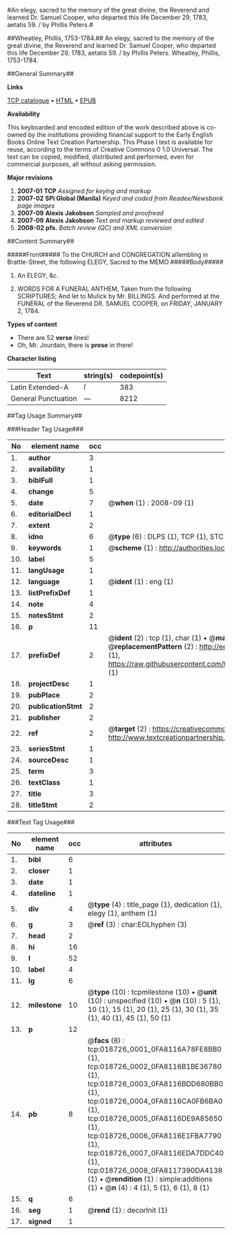 #An elegy, sacred to the memory of the great divine, the Reverend and learned Dr. Samuel Cooper, who departed this life December 29, 1783, aetatis 59. / by Phillis Peters.#

##Wheatley, Phillis, 1753-1784.##
An elegy, sacred to the memory of the great divine, the Reverend and learned Dr. Samuel Cooper, who departed this life December 29, 1783, aetatis 59. / by Phillis Peters.
Wheatley, Phillis, 1753-1784.

##General Summary##

**Links**

[TCP catalogue](http://www.ota.ox.ac.uk/tcp/)  • 
[HTML](http://tei.it.ox.ac.uk/tcp/Texts-HTML/free/N14/N14771.html)  • 
[EPUB](http://tei.it.ox.ac.uk/tcp/Texts-EPUB/free/N14/N14771.epub)

**Availability**

This keyboarded and encoded edition of the
	       work described above is co-owned by the institutions
	       providing financial support to the Early English Books
	       Online Text Creation Partnership. This Phase I text is
	       available for reuse, according to the terms of Creative
	       Commons 0 1.0 Universal. The text can be copied,
	       modified, distributed and performed, even for
	       commercial purposes, all without asking permission.

**Major revisions**

1. __2007-01__ __TCP__ *Assigned for keying and markup*
1. __2007-02__ __SPi Global (Manila)__ *Keyed and coded from Readex/Newsbank page images*
1. __2007-09__ __Alexis Jakobson__ *Sampled and proofread*
1. __2007-09__ __Alexis Jakobson__ *Text and markup reviewed and edited*
1. __2008-02__ __pfs.__ *Batch review (QC) and XML conversion*

##Content Summary##

#####Front#####
To the CHURCH and CONGREGATION aſſembling in Brattle-Street, the following ELEGY, Sacred to the MEMO
#####Body#####

1. An ELEGY, &c.

1. WORDS FOR A FUNERAL ANTHEM, Taken from the following SCRIPTURES; And ſet to Muſick by Mr. BILLINGS. And performed at the FUNERAL of the Reverend DR. SAMUEL COOPER, on FRIDAY, JANUARY 2, 1784.

**Types of content**

  * There are 52 **verse** lines!
  * Oh, Mr. Jourdain, there is **prose** in there!

**Character listing**


|Text|string(s)|codepoint(s)|
|---|---|---|
|Latin Extended-A|ſ|383|
|General Punctuation|—|8212|

##Tag Usage Summary##

###Header Tag Usage###

|No|element name|occ|attributes|
|---|---|---|---|
|1.|__author__|3||
|2.|__availability__|1||
|3.|__biblFull__|1||
|4.|__change__|5||
|5.|__date__|7| @__when__ (1) : 2008-09 (1)|
|6.|__editorialDecl__|1||
|7.|__extent__|2||
|8.|__idno__|6| @__type__ (6) : DLPS (1), TCP (1), STC (1), NOTIS (1), IMAGE-SET (1), EVANS-CITATION (1)|
|9.|__keywords__|1| @__scheme__ (1) : http://authorities.loc.gov/ (1)|
|10.|__label__|5||
|11.|__langUsage__|1||
|12.|__language__|1| @__ident__ (1) : eng (1)|
|13.|__listPrefixDef__|1||
|14.|__note__|4||
|15.|__notesStmt__|2||
|16.|__p__|11||
|17.|__prefixDef__|2| @__ident__ (2) : tcp (1), char (1)  •  @__matchPattern__ (2) : ([0-9\-]+):([0-9IVX]+) (1), (.+) (1)  •  @__replacementPattern__ (2) : http://eebo.chadwyck.com/downloadtiff?vid=$1&page=$2 (1), https://raw.githubusercontent.com/textcreationpartnership/Texts/master/tcpchars.xml#$1 (1)|
|18.|__projectDesc__|1||
|19.|__pubPlace__|2||
|20.|__publicationStmt__|2||
|21.|__publisher__|2||
|22.|__ref__|2| @__target__ (2) : https://creativecommons.org/publicdomain/zero/1.0/ (1), http://www.textcreationpartnership.org/docs/. (1)|
|23.|__seriesStmt__|1||
|24.|__sourceDesc__|1||
|25.|__term__|3||
|26.|__textClass__|1||
|27.|__title__|3||
|28.|__titleStmt__|2||


###Text Tag Usage###

|No|element name|occ|attributes|
|---|---|---|---|
|1.|__bibl__|6||
|2.|__closer__|1||
|3.|__date__|1||
|4.|__dateline__|1||
|5.|__div__|4| @__type__ (4) : title_page (1), dedication (1), elegy (1), anthem (1)|
|6.|__g__|3| @__ref__ (3) : char:EOLhyphen (3)|
|7.|__head__|2||
|8.|__hi__|16||
|9.|__l__|52||
|10.|__label__|4||
|11.|__lg__|6||
|12.|__milestone__|10| @__type__ (10) : tcpmilestone (10)  •  @__unit__ (10) : unspecified (10)  •  @__n__ (10) : 5 (1), 10 (1), 15 (1), 20 (1), 25 (1), 30 (1), 35 (1), 40 (1), 45 (1), 50 (1)|
|13.|__p__|12||
|14.|__pb__|8| @__facs__ (8) : tcp:018726_0001_0FA8116A78FE8BB0 (1), tcp:018726_0002_0FA8116B1BE36780 (1), tcp:018726_0003_0FA8116BDD680BB0 (1), tcp:018726_0004_0FA8116CA0FB6BA0 (1), tcp:018726_0005_0FA8116DE9A85650 (1), tcp:018726_0006_0FA8116E1FBA7790 (1), tcp:018726_0007_0FA8116EDA7DDC40 (1), tcp:018726_0008_0FA8117390DA4138 (1)  •  @__rendition__ (1) : simple:additions (1)  •  @__n__ (4) : 4 (1), 5 (1), 6 (1), 8 (1)|
|15.|__q__|6||
|16.|__seg__|1| @__rend__ (1) : decorInit (1)|
|17.|__signed__|1||
